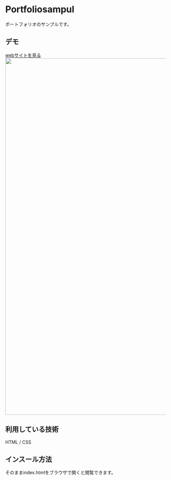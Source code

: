 Portfoliosampul
====

ポートフォリオのサンプルです。

## デモ
[webサイトを見る](https://portfolio-sumple.herokuapp.com/)
<img width = "1116" art = "ポートフォリオサンプル" src ="https://user-images.githubusercontent.com/83483868/123749273-3356a880-d8f0-11eb-8de3-90926b53ebbd.png">


## 利用している技術
HTML / CSS 

## インスール方法
そのままindex.htmlをブラウザで開くと閲覧できます。


